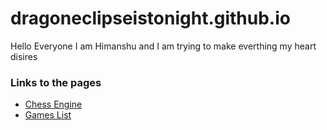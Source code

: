 # dragoneclipseistonight.github.io
Hello Everyone I am Himanshu and I am trying to make everthing my heart disires

### Links to the pages
- [Chess Engine](/Chess/)
- [Games List](/GBA/)
